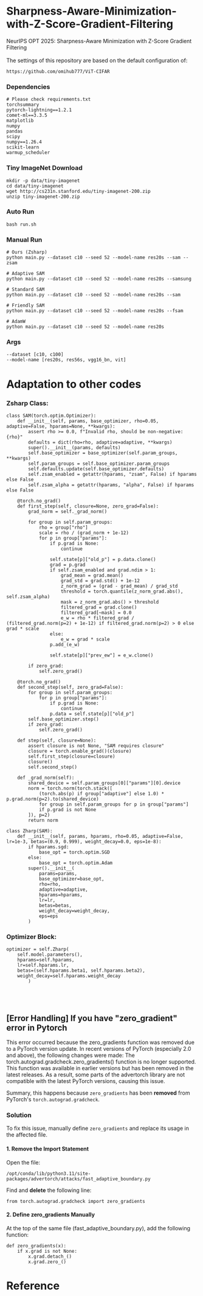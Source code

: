 # Sharpness-Aware-Minimization-with-Z-Score-Gradient-Filtering
NeurIPS OPT 2025: Sharpness-Aware Minimization with Z-Score Gradient Filtering <br>
<br>
The settings of this repository are based on the default configuration of:
    
    https://github.com/omihub777/ViT-CIFAR


### Dependencies

    # Please check requirements.txt
    torchsummary
    pytorch-lightning==1.2.1
    comet-ml==3.3.5
    matplotlib
    numpy
    pandas
    scipy
    numpy==1.26.4
    scikit-learn
    warmup_scheduler

### Tiny ImageNet Download
    
    mkdir -p data/tiny-imagenet
    cd data/tiny-imagenet
    wget http://cs231n.stanford.edu/tiny-imagenet-200.zip
    unzip tiny-imagenet-200.zip

### Auto Run
    bash run.sh

### Manual Run

    # Ours (Zsharp)
    python main.py --dataset c10 --seed 52 --model-name res20s --sam --zsam

    # Adaptive SAM
    python main.py --dataset c10 --seed 52 --model-name res20s --samsung

    # Standard SAM
    python main.py --dataset c10 --seed 52 --model-name res20s --sam

    # Friendly SAM
    python main.py --dataset c10 --seed 52 --model-name res20s --fsam

    # AdamW
    python main.py --dataset c10 --seed 52 --model-name res20s

### Args

    --dataset [c10, c100]
    --model-name [res20s, res56s, vgg16_bn, vit]


# Adaptation to other codes

### Zsharp Class:

    class SAM(torch.optim.Optimizer):
        def __init__(self, params, base_optimizer, rho=0.05, adaptive=False, hparams=None, **kwargs):
            assert rho >= 0.0, f"Invalid rho, should be non-negative: {rho}"
            defaults = dict(rho=rho, adaptive=adaptive, **kwargs)
            super().__init__(params, defaults)
            self.base_optimizer = base_optimizer(self.param_groups, **kwargs)
            self.param_groups = self.base_optimizer.param_groups
            self.defaults.update(self.base_optimizer.defaults)
            self.zsam_enabled = getattr(hparams, "zsam", False) if hparams else False
            self.zsam_alpha = getattr(hparams, "alpha", False) if hparams else False

        @torch.no_grad()
        def first_step(self, closure=None, zero_grad=False):
            grad_norm = self._grad_norm()

            for group in self.param_groups:
                rho = group["rho"]
                scale = rho / (grad_norm + 1e-12)
                for p in group["params"]:
                    if p.grad is None:
                        continue

                    self.state[p]["old_p"] = p.data.clone()
                    grad = p.grad
                    if self.zsam_enabled and grad.ndim > 1:
                        grad_mean = grad.mean()
                        grad_std = grad.std() + 1e-12
                        z_norm_grad = (grad - grad_mean) / grad_std
                        threshold = torch.quantile(z_norm_grad.abs(), self.zsam_alpha) 
                        mask = z_norm_grad.abs() > threshold  
                        filtered_grad = grad.clone()
                        filtered_grad[~mask] = 0.0
                        e_w = rho * filtered_grad / (filtered_grad.norm(p=2) + 1e-12) if filtered_grad.norm(p=2) > 0 else grad * scale
                    else:
                        e_w = grad * scale
                    p.add_(e_w)

                    self.state[p]["prev_ew"] = e_w.clone()

            if zero_grad:
                self.zero_grad()

        @torch.no_grad()
        def second_step(self, zero_grad=False):
            for group in self.param_groups:
                for p in group["params"]:
                    if p.grad is None:
                        continue
                    p.data = self.state[p]["old_p"]
            self.base_optimizer.step()
            if zero_grad:
                self.zero_grad()

        def step(self, closure=None):
            assert closure is not None, "SAM requires closure"
            closure = torch.enable_grad()(closure)
            self.first_step(closure=closure)
            closure()
            self.second_step()

        def _grad_norm(self):
            shared_device = self.param_groups[0]["params"][0].device
            norm = torch.norm(torch.stack([
                (torch.abs(p) if group["adaptive"] else 1.0) * p.grad.norm(p=2).to(shared_device)
                for group in self.param_groups for p in group["params"]
                if p.grad is not None
            ]), p=2)
            return norm

    class Zharp(SAM):
        def __init__(self, params, hparams, rho=0.05, adaptive=False, lr=1e-3, betas=(0.9, 0.999), weight_decay=0.0, eps=1e-8):
            if hparams.sgd:
                base_opt = torch.optim.SGD
            else:
                base_opt = torch.optim.Adam
            super().__init__(
                params=params,
                base_optimizer=base_opt,
                rho=rho,
                adaptive=adaptive,
                hparams=hparams, 
                lr=lr,
                betas=betas,
                weight_decay=weight_decay,
                eps=eps
            )

### Optimizer Block:

    optimizer = self.Zharp(
        self.model.parameters(),
        hparams=self.hparams,
        lr=self.hparams.lr,
        betas=(self.hparams.beta1, self.hparams.beta2),
        weight_decay=self.hparams.weight_decay
            )

<br><br>


## [Error Handling] If you have "zero_gradient" error in Pytorch  
This error occurred because the zero_gradients function was removed due to a PyTorch version update. In recent versions of PyTorch (especially 2.0 and above), the following changes were made: The torch.autograd.gradcheck.zero_gradients() function is no longer supported. This function was available in earlier versions but has been removed in the latest releases. As a result, some parts of the advertorch library are not compatible with the latest PyTorch versions, causing this issue.


Summary, this happens because `zero_gradients` has been **removed** from PyTorch's `torch.autograd.gradcheck`.

### Solution
To fix this issue, manually define `zero_gradients` and replace its usage in the affected file.

#### 1. Remove the Import Statement
Open the file:

    /opt/conda/lib/python3.11/site-packages/advertorch/attacks/fast_adaptive_boundary.py

Find and **delete** the following line:

    from torch.autograd.gradcheck import zero_gradients

#### 2. Define zero_gradients Manually
At the top of the same file (fast_adaptive_boundary.py), add the following function:

    def zero_gradients(x):
        if x.grad is not None:
            x.grad.detach_()
            x.grad.zero_()

# Reference


